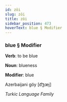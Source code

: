 ```yaml
---
id: zöi
slug: zöi
title: zöi
sidebar_position: 473
hoverText: blue § Modifier
---
```


### blue § Modifier

**Verb**: to be blue

**Noun**: blueness

**Modifier**: blue

Azerbaijani göy [d͡ʒœj]

*Turkic Language Family*